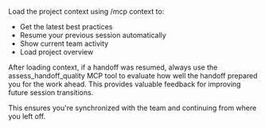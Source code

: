 Load the project context using /mcp context to:
- Get the latest best practices
- Resume your previous session automatically  
- Show current team activity
- Load project overview

After loading context, if a handoff was resumed, always use the assess_handoff_quality MCP tool to evaluate how well the handoff prepared you for the work ahead. This provides valuable feedback for improving future session transitions.

This ensures you're synchronized with the team and continuing from where you left off.